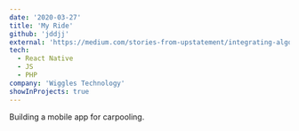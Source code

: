 ```yaml
---
date: '2020-03-27'
title: 'My Ride'
github: 'jddjj'
external: 'https://medium.com/stories-from-upstatement/integrating-algolia-search-with-wordpress-multisite-e2dea3ed449c'
tech:
  - React Native
  - JS  
  - PHP
company: 'Wiggles Technology'
showInProjects: true
---
```


Building a mobile app for carpooling. 
